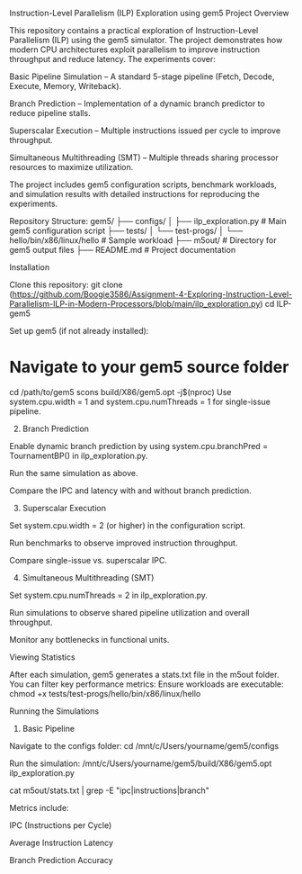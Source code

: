 Instruction-Level Parallelism (ILP) Exploration using gem5
Project Overview

This repository contains a practical exploration of Instruction-Level Parallelism (ILP) using the gem5 simulator. The project demonstrates how modern CPU architectures exploit parallelism to improve instruction throughput and reduce latency. The experiments cover:

Basic Pipeline Simulation – A standard 5-stage pipeline (Fetch, Decode, Execute, Memory, Writeback).

Branch Prediction – Implementation of a dynamic branch predictor to reduce pipeline stalls.

Superscalar Execution – Multiple instructions issued per cycle to improve throughput.

Simultaneous Multithreading (SMT) – Multiple threads sharing processor resources to maximize utilization.

The project includes gem5 configuration scripts, benchmark workloads, and simulation results with detailed instructions for reproducing the experiments.

Repository Structure:
gem5/
├── configs/
│   ├── ilp_exploration.py        # Main gem5 configuration script
├── tests/
│   └── test-progs/
│       └── hello/bin/x86/linux/hello   # Sample workload
├── m5out/                        # Directory for gem5 output files
├── README.md                      # Project documentation

Installation

Clone this repository: 
git clone (https://github.com/Boogie3586/Assignment-4-Exploring-Instruction-Level-Parallelism-ILP-in-Modern-Processors/blob/main/ilp_exploration.py)
cd ILP-gem5

Set up gem5 (if not already installed):
# Navigate to your gem5 source folder
cd /path/to/gem5
scons build/X86/gem5.opt -j$(nproc)
Use system.cpu.width = 1 and system.cpu.numThreads = 1 for single-issue pipeline.

2. Branch Prediction

Enable dynamic branch prediction by using system.cpu.branchPred = TournamentBP() in ilp_exploration.py.

Run the same simulation as above.

Compare the IPC and latency with and without branch prediction.

3. Superscalar Execution

Set system.cpu.width = 2 (or higher) in the configuration script.

Run benchmarks to observe improved instruction throughput.

Compare single-issue vs. superscalar IPC.

4. Simultaneous Multithreading (SMT)

Set system.cpu.numThreads = 2 in ilp_exploration.py.

Run simulations to observe shared pipeline utilization and overall throughput.

Monitor any bottlenecks in functional units.

Viewing Statistics

After each simulation, gem5 generates a stats.txt file in the m5out folder. You can filter key performance metrics:
Ensure workloads are executable:
chmod +x tests/test-progs/hello/bin/x86/linux/hello

Running the Simulations
1. Basic Pipeline

Navigate to the configs folder:
cd /mnt/c/Users/yourname/gem5/configs

Run the simulation:
/mnt/c/Users/yourname/gem5/build/X86/gem5.opt ilp_exploration.py

cat m5out/stats.txt | grep -E "ipc|instructions|branch"

Metrics include:

IPC (Instructions per Cycle)

Average Instruction Latency

Branch Prediction Accuracy
